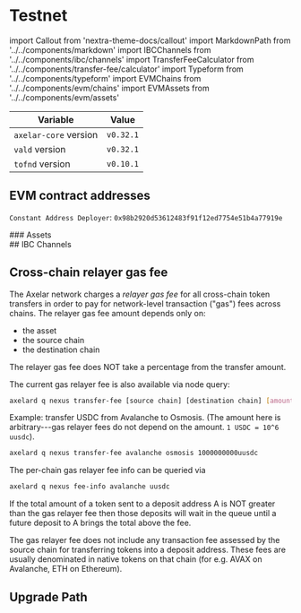 # Testnet

import Callout from 'nextra-theme-docs/callout'
import MarkdownPath from '../../components/markdown'
import IBCChannels from '../../components/ibc/channels'
import TransferFeeCalculator from '../../components/transfer-fee/calculator'
import Typeform from '../../components/typeform'
import EVMChains from '../../components/evm/chains'
import EVMAssets from '../../components/evm/assets'

| Variable              | Value     |
| --------------------- | --------- |
| `axelar-core` version | `v0.32.1` |
| `vald` version        | `v0.32.1` |
| `tofnd` version       | `v0.10.1` |

## EVM contract addresses
<div className="space-y-1 mt-4">
  <EVMChains environment="testnet" />

  `Constant Address Deployer`:  `0x98b2920d53612483f91f12ed7754e51b4a77919e`
</div>

<div className="space-y-1 mt-4">
  ### Assets
  <EVMAssets environment="testnet" />
</div>

<div className="space-y-1 mt-4">
  ## IBC Channels
  <IBCChannels environment="testnet" />
</div>

## Cross-chain relayer gas fee

The Axelar network charges a _relayer gas fee_ for all cross-chain token transfers in order to pay for network-level transaction ("gas") fees across chains.
The relayer gas fee amount depends only on:

- the asset
- the source chain
- the destination chain

<Callout emoji="💡">
  The relayer gas fee does NOT take a percentage from the transfer amount.
</Callout>

<div className="space-y-1 mt-4">
  <TransferFeeCalculator environment="testnet" />
</div>

The current gas relayer fee is also available via node query:

```bash
axelard q nexus transfer-fee [source chain] [destination chain] [amount]
```

Example: transfer USDC from Avalanche to Osmosis. (The amount here is arbitrary---gas relayer fees do not depend on the amount. `1 USDC = 10^6 uusdc`).

```bash
axelard q nexus transfer-fee avalanche osmosis 1000000000uusdc
```

The per-chain gas relayer fee info can be queried via

```bash
axelard q nexus fee-info avalanche uusdc
```

If the total amount of a token sent to a deposit address A is NOT greater than the gas relayer fee
then those deposits will wait in the queue until a future deposit to A brings the total above the fee.

The gas relayer fee does not include any transaction fee assessed by the source chain for transferring tokens into a deposit address. These fees are usually denominated in native tokens on that chain (for e.g. AVAX on Avalanche, ETH on Ethereum).

## Upgrade Path

<MarkdownPath src="/md/testnet/upgrade-path.md" />

<Typeform />
